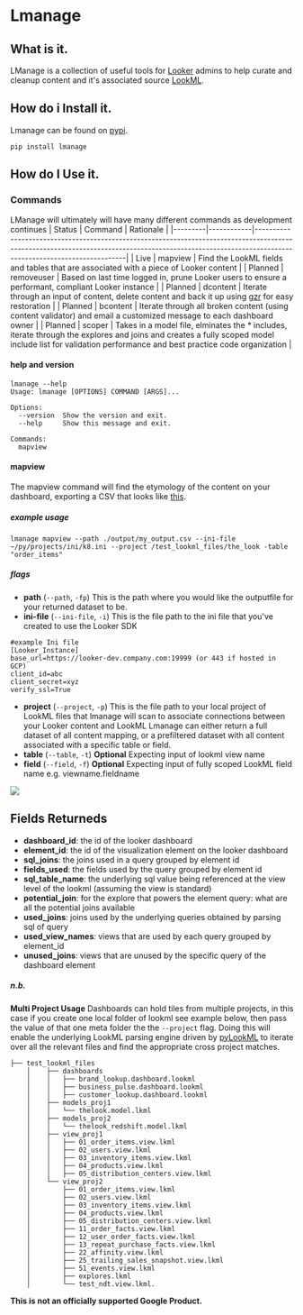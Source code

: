# Lmanage
## What is it.
LManage is a collection of useful tools for [Looker](https://looker.com/) admins to help curate and cleanup content and it's associated source [LookML](https://docs.looker.com/data-modeling/learning-lookml/what-is-lookml).

## How do i Install it.
Lmanage can be found on [pypi](#).
```
pip install lmanage
```

## How do I Use it.
### Commands
LManage will ultimately will have many different commands as development continues 
| Status  | Command    | Rationale                                                                                                                                                                                            |
|---------|------------|------------------------------------------------------------------------------------------------------------------------------------------------------------------------------------------------------|
| Live    | mapview    | Find the LookML fields and tables that are associated with a piece of Looker content                                                                                                                 |
| Planned | removeuser | Based on last time logged in, prune Looker users to ensure a performant, compliant Looker instance                                                                                                   |
| Planned | dcontent   | Iterate through an input of content, delete content and back it up using [gzr](https://github.com/looker-open-source/gzr) for easy restoration                                                                                               |
| Planned | bcontent   | Iterate through all broken content (using content validator) and email a customized message to each dashboard owner                                                                                  |
| Planned | scoper     | Takes in a model file, elminates the * includes, iterate through the explores and joins and creates a fully scoped model include list for validation performance and best practice code organization |

#### help and version
```
lmanage --help
Usage: lmanage [OPTIONS] COMMAND [ARGS]...

Options:
  --version  Show the version and exit.
  --help     Show this message and exit.

Commands:
  mapview
```
#### mapview
The mapview command will find the etymology of the content on your dashboard, exporting a CSV that looks like [this](https://docs.google.com/spreadsheets/d/1TzeJW46ml0uzO9RdLOOLxwtvUWjhmZxoa-xq4pbznV0/edit?resourcekey=0-xbWC87hXYFNgy1As06NncA#gid=900312158).

##### example usage
`lmanage mapview --path ./output/my_output.csv --ini-file ~/py/projects/ini/k8.ini --project /test_lookml_files/the_look -table "order_items"`
##### flags
- **path** (`--path`, `-fp`) This is the path where you would like the outputfile for your returned dataset to be. 
- **ini-file** (`--ini-file`, `-i`) This is the file path to the ini file that you've created to use the Looker SDK
```
#example Ini file
[Looker_Instance]
base_url=https://looker-dev.company.com:19999 (or 443 if hosted in GCP)
client_id=abc
client_secret=xyz
verify_ssl=True
```
- **project** (`--project`, `-p`) This is the file path to your local project of LookML files that lmanage will scan to associate connections between your Looker content and LookML
Lmanage can either return a full dataset of all content mapping, or a prefiltered dataset with all content associated with a specific table or field.
- **table** (`--table`, `-t`) **Optional** Expecting input of lookml view name
- **field** (`--field`, `-f`) **Optional** Expecting input of fully scoped LookML field name e.g. viewname.fieldname 


![](./images/mapview_walkthru.jpeg)


## Fields Returneds

- **dashboard_id**: the id of the looker dashboard 	
- **element_id**: the id of the visualization element on the looker dashboard	
- **sql_joins**: the joins used in a query grouped by element id	
- **fields_used**: the fields used by the query grouped by element id
- **sql_table_name**: the underlying sql value being referenced at the view level of the lookml (assuming the view is standard)	
- **potential_join**: for the explore that powers the element query: what are all the potential joins available	
- **used_joins**: joins used by the underlying queries obtained by parsing sql of query 	
- **used_view_names**: views that are used by each query grouped by element_id	
- **unused_joins**: views that are unused by the specific query of the dashboard element

##### n.b.
**Multi Project Usage**
Dashboards can hold tiles from multiple projects, in this case if you create one local folder of lookml see example below, then pass the value of that one meta folder the the `--project` flag. Doing this will enable the underlying LookML parsing engine driven by [pyLookML](https://github.com/llooker/pylookml) to iterate over all the relevant files and find the appropriate cross project matches.

```
├── test_lookml_files
    │    ├── dashboards
    │    │   ├── brand_lookup.dashboard.lookml
    │    │   ├── business_pulse.dashboard.lookml
    │    │   ├── customer_lookup.dashboard.lookml
    │    ├── models_proj1
    │    │   └── thelook.model.lkml
    │    ├── models_proj2
    │    │   └── thelook_redshift.model.lkml
    │    ├── view_proj1
    │    │   ├── 01_order_items.view.lkml
    │    │   ├── 02_users.view.lkml
    │    │   ├── 03_inventory_items.view.lkml
    │    │   ├── 04_products.view.lkml
    │    │   ├── 05_distribution_centers.view.lkml
    │    └── view_proj2
    │        ├── 01_order_items.view.lkml
    │        ├── 02_users.view.lkml
    │        ├── 03_inventory_items.view.lkml
    │        ├── 04_products.view.lkml
    │        ├── 05_distribution_centers.view.lkml
    │        ├── 11_order_facts.view.lkml
    │        ├── 12_user_order_facts.view.lkml
    │        ├── 13_repeat_purchase_facts.view.lkml
    │        ├── 22_affinity.view.lkml
    │        ├── 25_trailing_sales_snapshot.view.lkml
    │        ├── 51_events.view.lkml
    │        ├── explores.lkml
    │        └── test_ndt.view.lkml.
```



**This is not an officially supported Google Product.**
